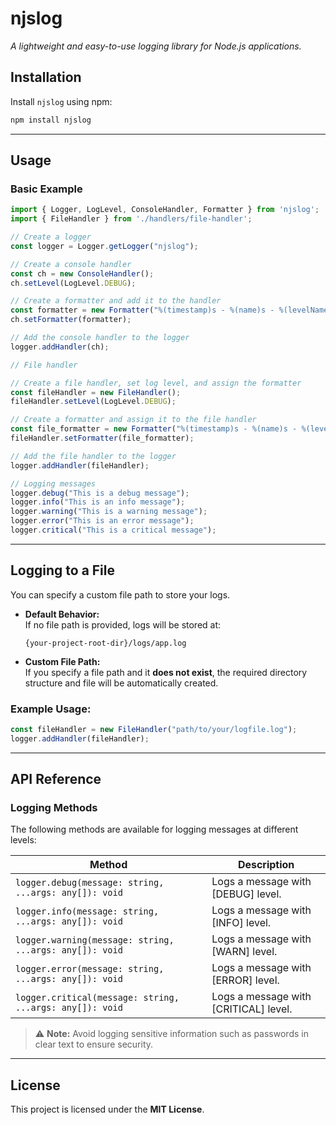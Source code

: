 # njslog

*A lightweight and easy-to-use logging library for Node.js applications.*

## Installation

Install `njslog` using npm:

```sh
npm install njslog
```

----

## Usage

### Basic Example

```typescript
import { Logger, LogLevel, ConsoleHandler, Formatter } from 'njslog';
import { FileHandler } from './handlers/file-handler';

// Create a logger
const logger = Logger.getLogger("njslog");

// Create a console handler
const ch = new ConsoleHandler();
ch.setLevel(LogLevel.DEBUG);

// Create a formatter and add it to the handler
const formatter = new Formatter("%(timestamp)s - %(name)s - %(levelName)s - %(message)s");
ch.setFormatter(formatter);

// Add the console handler to the logger
logger.addHandler(ch);

// File handler

// Create a file handler, set log level, and assign the formatter
const fileHandler = new FileHandler();
fileHandler.setLevel(LogLevel.DEBUG);

// Create a formatter and assign it to the file handler
const file_formatter = new Formatter("%(timestamp)s - %(name)s - %(levelName)s - %(message)s");
fileHandler.setFormatter(file_formatter);

// Add the file handler to the logger
logger.addHandler(fileHandler);

// Logging messages
logger.debug("This is a debug message");
logger.info("This is an info message");
logger.warning("This is a warning message");
logger.error("This is an error message");
logger.critical("This is a critical message");
```

---

## Logging to a File

You can specify a custom file path to store your logs.

- **Default Behavior:**  
  If no file path is provided, logs will be stored at:
  ```
  {your-project-root-dir}/logs/app.log
  ```
  
- **Custom File Path:**  
  If you specify a file path and it **does not exist**, the required directory structure and file will be automatically created.

### Example Usage:
```js
const fileHandler = new FileHandler("path/to/your/logfile.log");
logger.addHandler(fileHandler);
```

---

## API Reference

### Logging Methods

The following methods are available for logging messages at different levels:

| Method | Description |
|--------|------------|
| `logger.debug(message: string, ...args: any[]): void` | Logs a message with [DEBUG] level. |
| `logger.info(message: string, ...args: any[]): void` | Logs a message with [INFO] level. |
| `logger.warning(message: string, ...args: any[]): void` | Logs a message with [WARN] level. |
| `logger.error(message: string, ...args: any[]): void` | Logs a message with [ERROR] level. |
| `logger.critical(message: string, ...args: any[]): void` | Logs a message with [CRITICAL] level. |

> ⚠️ **Note:** Avoid logging sensitive information such as passwords in clear text to ensure security.

---

## License

This project is licensed under the **MIT License**.

